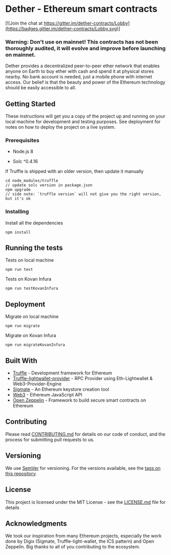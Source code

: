 # Dether - Ethereum smart contracts

[![Join the chat at https://gitter.im/dether-contracts/Lobby](https://badges.gitter.im/dether-contracts/Lobby.svg)]

### Warning: Don't use on mainnet! This contracts has not been thoroughly audited, it will evolve and improve before launching on mainnet.

Dether provides a decentralized peer-to-peer ether network that enables anyone on Earth to buy ether
with cash and spend it at physical stores nearby. No bank account is needed, just a mobile phone with
internet access. Our belief is that the beauty and power of the Ethereum technology should be easily
accessible to all.

## Getting Started

These instructions will get you a copy of the project up and running on your local machine for development and testing purposes. See deployment for notes on how to deploy the project on a live system.

### Prerequisites

* Node.js 8

* Solc ^0.4.16

If Truffle is shipped with an older version, then update it manually
```
cd node_modules/truffle
// update solc version in package.json
npm upgrade
// side note: `truffle version` will not give you the right version, but it's ok
```

### Installing

Install all the dependencies
```
npm install
```

## Running the tests

Tests on local machine
```
npm run test
```

Tests on Kovan Infura
```
npm run testKovanInfura
```

## Deployment

Migrate on local machine
```
npm run migrate
```

Migrate on Kovan Infura
```
npm run migrateKovanInfura
```

## Built With

* [Truffle](http://truffleframework.com) - Development framework for Ethereum
* [Truffle-lightwallet-provider](https://github.com/DigixGlobal/truffle-lightwallet-provider) - RPC Provider using Eth-Lightwallet & Web3-Provider-Engine
* [Sigmate](https://github.com/DigixGlobal/sigmate) - An Ethereum keystore creation tool
* [Web3](https://github.com/ethereum/web3.js/) - Ethereum JavaScript API
* [Open Zeppelin](https://openzeppelin.org/) - Framework to build secure smart contracts on Ethereum

## Contributing

Please read [CONTRIBUTING.md](CONTRIBUTING.md) for details on our code of conduct, and the process for submitting pull requests to us.

## Versioning

We use [SemVer](http://semver.org/) for versioning. For the versions available, see the [tags on this repository](https://github.com/dethertech/dethercontracts/tags).

## License

This project is licensed under the MIT License - see the [LICENSE.md](LICENSE.md) file for details

## Acknowledgments

We took our inspiration from many Ethereum projects, especially the work done by Digix (Sigmate, Truffle-light-wallet, the ICS pattern) and Open Zeppelin.
Big thanks to all of you contributing to the ecosystem.
